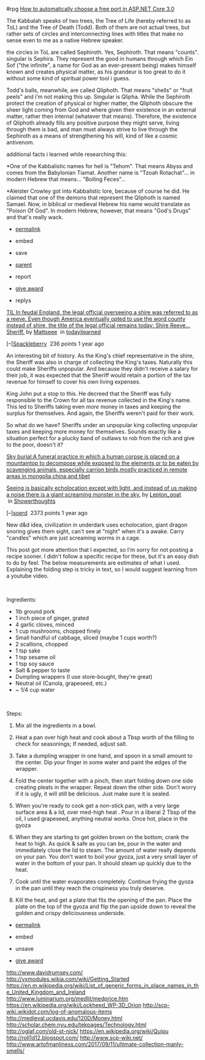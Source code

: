  #rpg
[How to automatically choose a free port in ASP.NET Core 3.0](https://andrewlock.net/how-to-automatically-choose-a-free-port-in-asp-net-core/)

The Kabbalah speaks of two trees, the Tree of Life (hereby referred to as ToL) and the Tree of Death (Todd). Both of them are not actual trees, but rather sets of circles and interconnecting lines with titles that make no sense even to me as a native Hebrew speaker.

the circles in ToL are called Sephiroth. Yes, Sephiroth. That means "counts". singular is Sephira. They represent the good in humans through which Ein Sof ("the infinite", a name for God as an ever-present being) makes himself known and creates physical matter, as his grandeur is too great to do it without some kind of spiritual power tool i guess.

Todd's balls, meanwhile, are called Qliphoth. That means "shells" or "fruit peels" and i'm not making this up. Singular is Qlipha. While the Sephiroth protect the creation of physical or higher matter, the Qliphoth obscure the sheer light coming from God and where given their existence in an external matter, rather then internal (whatever that means). Therefore, the existence of Qliphoth already fills any positive purpose they might serve, living through them is bad, and man must always strive to live through the Sephiroth as a means of strengthening his will, kind of like a cosmic antivenom.

additional facts i learned while researching this:

*One of the Kabbalistic names for hell is "Tehom". That means Abyss and comes from the Babylonian Tiamat. Another name is "Tzoah Rotachat"... in modern Hebrew that means... "Boiling Feces"...

*Aleister Crowley got into Kabbalistic lore, because of course he did. He claimed that one of the demons that represent the Qliphoth is named Samael. Now, in biblical or medieval Hebrew his name would translate as "Poison Of God". In modern Hebrew, however, that means "God's Drugs" and that's really wack.

- [permalink](https://www.reddit.com/r/TIHI/comments/fwwfvu/thanks_i_hate_biblical_accuracy/fms602r/)

- embed

- save

- [parent](https://www.reddit.com/r/TIHI/comments/fwwfvu/thanks_i_hate_biblical_accuracy/fmrngpv/?context=3#fmrnrg2)

- report

- [give award](https://www.reddit.com/gold?goldtype=gift&months=1&thing=t1_fms602r "give an award in appreciation of this post.")

- replys

[TIL In feudal England, the legal official overseeing a shire was referred to as a reeve. Even though America eventually opted to use the word county instead of shire, the title of the legal official remains today: Shire Reeve... Sheriff.](https://en.wikipedia.org/wiki/Sheriff?butididntshootthedeputy) by [Mattseee](https://www.reddit.com/user/Mattseee)  in [todayilearned](https://www.reddit.com/r/todayilearned/)

[–][Spackleberry](https://www.reddit.com/user/Spackleberry)  236 points 1 year ago 

An interesting bit of history. As the King's chief representative in the shire, the Sheriff was also in charge of collecting the King's taxes. Naturally this could make Sheriffs unpopular. And because they didn't receive a salary for their job, it was expected that the Sheriff would retain a portion of the tax revenue for himself to cover his own living expenses.

King John put a stop to this. He decreed that the Sheriff was fully responsible to the Crown for all tax revenue collected in the King's name. This led to Sheriffs taking even *more* money in taxes and keeping the surplus for themselves. And again, the Sheriffs weren't paid for their work.

So what do we have? Sheriffs under an unpopular king collecting unpopular taxes and keeping more money for themselves. Sounds exactly like a situation perfect for a plucky band of outlaws to rob from the rich and give to the poor, doesn't it?

[Sky burial:A funeral practice in which a human corpse is placed on a mountaintop to decompose while exposed to the elements or to be eaten by scavenging animals, especially carrion birds,mostly practiced in remote areas in mongolia,china,and tibet](https://i.redd.it/i4sqwnz9frh21.jpg)

[Seeing is basically echolocation except with light, and instead of us making a noise there is a giant screaming monster in the sky.](https://www.reddit.com/r/Showerthoughts/comments/avgk6d/seeing_is_basically_echolocation_except_with/) by [Lepton_goat](https://www.reddit.com/user/Lepton_goat)  in [Showerthoughts](https://www.reddit.com/r/Showerthoughts/)

[–][soerd](https://www.reddit.com/user/soerd)  2373 points 1 year ago 

New d&d idea, civilization in underdark uses echolocation, giant dragon snoring gives them sight, can't see at "night" when it's a awake. Carry "candles" which are just screaming worms in a cage.

This post got more attention that I expected, so I'm sorry for not posting a recipe sooner. I didn't follow a specific recipe for these, but it's an easy dish to do by feel. The below measurements are estimates of what I used. Explaining the folding step is tricky in text, so I would suggest learning from a youtube video.

​

Ingredients:

- 1lb ground pork
- 1 inch piece of ginger, grated
- 4 garlic cloves, minced
- 1 cup mushrooms, chopped finely
- Small handful of cabbage, sliced (maybe 1 cups worth?)
- 2 scallions, chopped
- 1 tsp sake
- 1 tsp sesame oil
- 1 tsp soy sauce
- Salt & pepper to taste
- Dumpling wrappers (I use store-bought, they're great)
- Neutral oil (Canola, grapeseed, etc.)
- ~ 1/4 cup water

​

Steps:

1. Mix all the ingredients in a bowl.

2. Heat a pan over high heat and cook about a Tbsp worth of the filling to check for seasonings; If needed, adjust salt.

3. Take a dumpling wrapper in one hand, and spoon in a small amount to the center. Dip your finger in some water and paint the edges of the wrapper.

4. Fold the center together with a pinch, then start folding down one side creating pleats in the wrapper. Repeat down the other side. Don't worry if it is ugly, it will still be delicious. Just make sure it is sealed.

5. When you're ready to cook get a non-stick pan, with a very large surface area & a lid, over med-high heat . Pour in a liberal 2 Tbsp of the oil, I used grapeseed, anything neutral works. Once hot, place in the gyoza

6. When they are starting to get golden brown on the bottom, crank the heat to high. As quick & safe as you can be, pour in the water and immediately close the lid to steam. The amount of water really depends on your pan. You don't want to boil your gyoza, just a very small layer of water in the bottom of your pan. It should steam up quickly due to the heat.

7. Cook until the water evaporates completely. Continue frying the gyoza in the pan until they reach the crispiness you truly deserve.

8. Kill the heat, and get a plate that fits the opening of the pan. Place the plate on the top of the gyoza and flip the pan upside down to reveal the golden and crispy deliciousness underside.
- [permalink](https://www.reddit.com/r/food/comments/arykxa/homemade_gyoza/egr2ycn/)

- embed

- unsave

- [give award](https://www.reddit.com/gold?goldtype=gift&months=1&thing=t1_egr2ycn "give an award in appreciation of this post.")

http://www.davidrumsey.com/
http://vxmodules.wikia.com/wiki/Getting_Started
https://en.m.wikipedia.org/wiki/List_of_generic_forms_in_place_names_in_the_United_Kingdom_and_Ireland
http://www.luminarium.org/medlit/medprice.htm
https://en.wikipedia.org/wiki/Lockheed_WP-3D_Orion
http://scp-wiki.wikidot.com/log-of-anomalous-items
http://medieval.ucdavis.edu/120D/Money.html
http://scholar.chem.nyu.edu/tekpages/Technology.html
http://oglaf.com/old-st-nick/
https://en.wikipedia.org/wiki/Quipu
http://roll1d12.blogspot.com/
http://www.scp-wiki.net/
http://www.artofmanliness.com/2017/09/11/ultimate-collection-manly-smells/